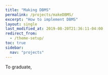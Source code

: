 ```yaml
---
title: "Making DBMS"
permalink: /projects/makeDBMS/
excerpt: "How to implement DBMS"
layout: single
last_modified_at: 2019-08-20T21:36:11-04:00
redirect_from:
  - /theme-setup/
toc: true
sidebar:
  nav: "projects"
---
```

To graduate, 